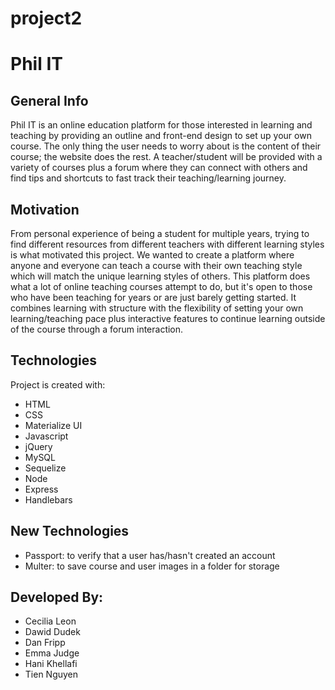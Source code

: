# project2

# Phil IT
## General Info
Phil IT is an online education platform for those interested in learning and teaching by providing an outline and front-end design to set up your own course. The only thing the user needs to worry about is the content of their course; the website does the rest. A teacher/student will be provided with a variety of courses plus a forum where they can connect with others and find tips and shortcuts to fast track their teaching/learning journey.
    
## Motivation
From personal experience of being a student for multiple years, trying to find different resources from different teachers with different learning styles is what motivated this project. We wanted to create a platform where anyone and everyone can teach a course with their own teaching style which will match the unique learning styles of others. This platform does what a lot of online teaching courses attempt to do, but it's open to those who have been teaching for years or are just barely getting started. It combines learning with structure with the flexibility of setting your own learning/teaching pace plus interactive features to continue learning outside of the course through a forum interaction.
## Technologies
Project is created with:
* HTML
* CSS
* Materialize UI
* Javascript
* jQuery
* MySQL
* Sequelize
* Node
* Express
* Handlebars
## New Technologies
* Passport: to verify that a user has/hasn't created an account
* Multer: to save course and user images in a folder for storage
## Developed By:
* Cecilia Leon
* Dawid Dudek
* Dan Fripp
* Emma Judge
* Hani Khellafi
* Tien Nguyen

